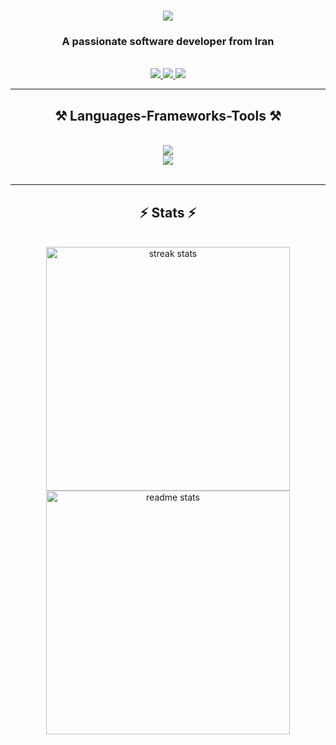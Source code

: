 

<h1 align="center">
    <img src="https://readme-typing-svg.herokuapp.com/?font=Righteous&size=35&center=true&vCenter=true&width=500&height=70&duration=4000&lines=Hi+There!+👋;+I'm+Amir+ZangiAbadi!;" />
</h1>

<h3 align="center">A passionate software developer from Iran</h3>

<br/>


 
<div align="center"> 
  <a href="mailto:zangiabadi1378888@gmail.com">
    <img src="https://img.shields.io/badge/Gmail-333333?style=for-the-badge&logo=gmail&logoColor=red" />
  </a>
  <a href="https://linkedin.com/in/amirzangiabadi78" target="_blank">
    <img src="https://img.shields.io/badge/LinkedIn-0077B5?style=for-the-badge&logo=linkedin&logoColor=white" target="_blank" />
  </a>
  <a href="https://zangiabadi.ir" target="_blank">
     <img src="https://img.shields.io/badge/Portfolio-FF5722?style=for-the-badge&logo=todoist&logoColor=white" target="_blank" /> <!-- sqlite, safari, google-chrome are other good icon options -->
  </a>
</div>

 <hr/>
 
<h2 align="center">⚒️ Languages-Frameworks-Tools ⚒️</h2>
<br/>
<div align="center">
    <img src="https://skillicons.dev/icons?i=bootstrap,mui,html,css,vscode,github,figma,tailwind,git" /><br>
    <img src="https://skillicons.dev/icons?i=react,javascript,typescript,mongodb,nextjs,flutter" />
</div>

<br/>
<hr/>

<h2 align="center">⚡ Stats ⚡</h2>
<br>
<div align=center>
  <img width=390 src="https://github-readme-streak-stats-salesp07.vercel.app/?user=amirzangi31&count_private=true&theme=react&border_radius=10" alt="streak stats"/><br/>
  <img width=390 src="https://github-readme-stats-salesp07.vercel.app/api?username=amirzangi31&count_private=true&show_icons=true&theme=react&rank_icon=github&border_radius=10" alt="readme stats" />
  <br/>
  
</div>
